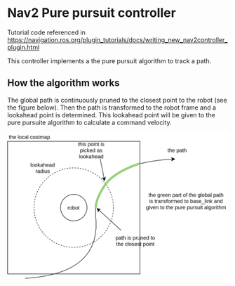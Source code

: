 # Nav2 Pure pursuit controller
Tutorial code referenced in https://navigation.ros.org/plugin_tutorials/docs/writing_new_nav2controller_plugin.html

This controller implements a the pure pursuit algorithm to track a path.

## How the algorithm works
The global path is continuously pruned to the closest point to the robot (see the figure below).
Then the path is transformed to the robot frame and a lookahead point is determined.
This lookahead point will be given to the pure pursuite algorithm to calculate a command velocity.

![Lookahead algorithm](./doc/lookahead_algorithm.png)
